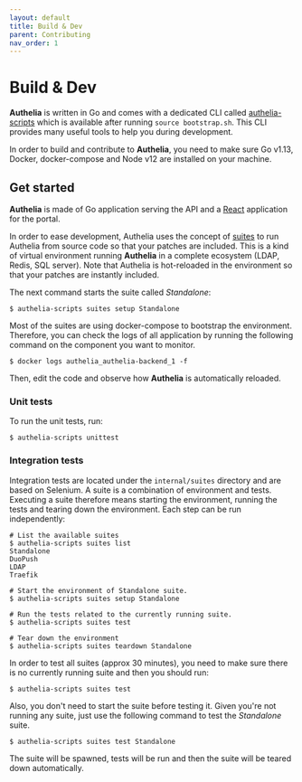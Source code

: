 ```yaml
---
layout: default
title: Build & Dev
parent: Contributing
nav_order: 1
---
```


# Build & Dev

**Authelia** is written in Go and comes with a dedicated CLI called
[authelia-scripts](./authelia-scripts.md) which is available after
running `source bootstrap.sh`. This CLI provides many useful tools
to help you during development.

In order to build and contribute to **Authelia**, you need to make
sure Go v1.13, Docker, docker-compose and Node v12 are installed on
your machine.

## Get started

**Authelia** is made of Go application serving the API and a
[React](https://reactjs.org/) application for the portal.

In order to ease development, Authelia uses the concept of [suites] to
run Authelia from source code so that your patches are included. This
is a kind of virtual environment running **Authelia** in a complete
ecosystem (LDAP, Redis, SQL server). Note that Authelia is hot-reloaded
in the environment so that your patches are instantly included.

The next command starts the suite called *Standalone*:

    $ authelia-scripts suites setup Standalone

Most of the suites are using docker-compose to bootstrap the
environment. Therefore, you can check the logs of all application
by running the following command on the component you want to
monitor.

    $ docker logs authelia_authelia-backend_1 -f

Then, edit the code and observe how **Authelia** is automatically
reloaded.

### Unit tests

To run the unit tests, run:

    $ authelia-scripts unittest

### Integration tests

Integration tests are located under the `internal/suites` directory
and are based on Selenium. A suite is a combination of environment
and tests. Executing a suite therefore means starting the environment,
running the tests and tearing down the environment. Each step can be
run independently:

    # List the available suites
    $ authelia-scripts suites list
    Standalone
    DuoPush
    LDAP
    Traefik

    # Start the environment of Standalone suite.
    $ authelia-scripts suites setup Standalone

    # Run the tests related to the currently running suite.
    $ authelia-scripts suites test

    # Tear down the environment
    $ authelia-scripts suites teardown Standalone


In order to test all suites (approx 30 minutes), you need to make
sure there is no currently running suite and then you should run:

    $ authelia-scripts suites test

Also, you don't need to start the suite before testing it. Given
you're not running any suite, just use the following command to
test the *Standalone* suite.

    $ authelia-scripts suites test Standalone

The suite will be spawned, tests will be run and then the suite
will be teared down automatically.


[suites]: ./suites.md

